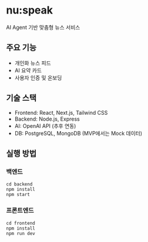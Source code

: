 # nu:speak

AI Agent 기반 맞춤형 뉴스 서비스

## 주요 기능
- 개인화 뉴스 피드
- AI 요약 카드
- 사용자 인증 및 온보딩

## 기술 스택
- Frontend: React, Next.js, Tailwind CSS
- Backend: Node.js, Express
- AI: OpenAI API (추후 연동)
- DB: PostgreSQL, MongoDB (MVP에서는 Mock 데이터)

## 실행 방법

### 백엔드
```
cd backend
npm install
npm start
```

### 프론트엔드
```
cd frontend
npm install
npm run dev
``` 